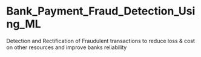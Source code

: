 # Bank_Payment_Fraud_Detection_Using_ML
Detection and Rectification of Fraudulent transactions to reduce loss &amp; cost on other resources and improve banks reliability
